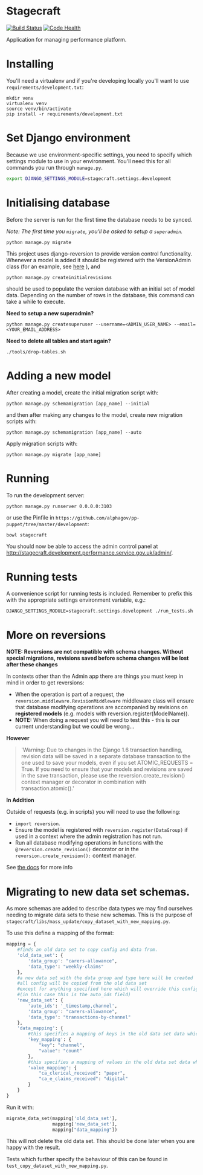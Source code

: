 # Stagecraft

[![Build Status](https://travis-ci.org/alphagov/stagecraft.png?branch=master)](https://travis-ci.org/alphagov/stagecraft?branch=master)
[![Code Health](https://landscape.io/github/alphagov/stagecraft/master/landscape.png)](https://landscape.io/github/alphagov/stagecraft/master)

Application for managing performance platform.

# Installing

You'll need a virtualenv and if you're developing locally you'll want to use
``requirements/development.txt``:

```
mkdir venv
virtualenv venv
source venv/bin/activate
pip install -r requirements/development.txt
```

# Set Django environment

Because we use environment-specific settings, you need to specify which
settings module to use in your environment. You'll need this for all commands
you run through ``manage.py``.

```bash
export DJANGO_SETTINGS_MODULE=stagecraft.settings.development
```

# Initialising database

Before the server is run for the first time the database needs to be synced.

*Note: The first time you `migrate`, you'll be asked to setup a `superadmin`.*
```
python manage.py migrate
```

This project uses django-reversion to provide version control functionality.
Whenever a model is added it should be registered with the VersionAdmin class
(for an example, see
[here](https://github.com/alphagov/stagecraft/blob/add-django-reversion/stagecraft/apps/datasets/admin/data_type.py)
), and

```
python manage.py createinitialrevisions
```

should be used to populate the version database with an initial set of model
data. Depending on the number of rows in the database, this command can take a
while to execute.

**Need to setup a new superadmin?**
```
python manage.py createsuperuser --username=<ADMIN_USER_NAME> --email=<YOUR_EMAIL_ADDRESS>
```

**Need to delete all tables and start again?**
```
./tools/drop-tables.sh
```

# Adding a new model

After creating a model, create the initial migration script with:
```
python manage.py schemamigration [app_name] --initial
```

and then after making any changes to the model, create new migration scripts with:
```
python manage.py schemamigration [app_name] --auto
```

Apply migration scripts with:
```
python manage.py migrate [app_name]
```

# Running


To run the development server:

```
python manage.py runserver 0.0.0.0:3103
```

or use the Pinfile in `https://github.com/alphagov/pp-puppet/tree/master/development`:

```
bowl stagecraft
```

You should now be able to access the admin control panel at http://stagecraft.development.performance.service.gov.uk/admin/.

# Running tests

A convenience script for running tests is included. Remember to prefix this with the appropriate settings environment variable, e.g.:

```
DJANGO_SETTINGS_MODULE=stagecraft.settings.development ./run_tests.sh
```

# More on reversions

**NOTE: Reversions are not compatible with schema changes. Without special migrations, revisions saved before schema changes will be lost after these changes**

In contexts other than the Admin app there are things you must keep in mind in order to get reversions:

- When the operation is part of a request, the `reversion.middleware.RevisionMiddleware` middleware class will ensure that database modifying operations are accompanied by revisions on **registered models** (e.g. models with reversion.register(ModelName)).
- **NOTE:** When doing a request you will need to test this - this is our current understanding but we could be wrong...

**However**

> 'Warning: Due to changes in the Django 1.6 transaction handling, revision data will be saved in a separate database transaction to the one used to save your models, even if you set ATOMIC_REQUESTS = True. If you need to ensure that your models and revisions are saved in the save transaction, please use the reversion.create_revision() context manager or decorator in combination with transaction.atomic().'

**In Addition**

Outside of requests (e.g. in scripts) you will need to use the following:

- `import reversion`.
- Ensure the model is registered with `reversion.register(DataGroup)` if used in a context where the admin registration has not run.
- Run all database modifying operations in functions with the `@reversion.create_revision()` decorator or in the `reversion.create_revision():` context manager.

See [the docs](http://django-reversion.readthedocs.org/en/latest/api.html) for more info


# Migrating to new data set schemas.

As more schemas are added to describe data types we may find ourselves needing to migrate data sets to these new schemas. This is the purpose of `stagecraft/libs/mass_update/copy_dataset_with_new_mapping.py`.

To use this define a mapping of the format:

```python
mapping = {
    #finds an old data set to copy config and data from.
    'old_data_set': {
        'data_group': "carers-allowance",
        'data_type': "weekly-claims"
    },
    #a new data set with the data group and type here will be created
    #all config will be copied from the old data set
    #except for anything specified here which will override this config
    #(in this case this is the auto_ids field)
    'new_data_set': {
        'auto_ids': '_timestamp,channel',
        'data_group': "carers-allowance",
        'data_type': "transactions-by-channel"
    },
    'data_mapping': {
        #this specifies a mapping of keys in the old data set data which will be changed
        'key_mapping': {
            "key": "channel",
            "value": "count"
        },
        #this specifies a mapping of values in the old data set data which will be changed
        'value_mapping': {
            "ca_clerical_received": "paper",
            "ca_e_claims_received": "digital"
        }
    }
}
```

Run it with:

```python
migrate_data_set(mapping['old_data_set'],
                 mapping['new_data_set'],
                 mapping["data_mapping"])

```

This will not delete the old data set. This should be done later when you are happy with the result.

Tests which further specify the behaviour of this can be found in `test_copy_dataset_with_new_mapping.py`.
